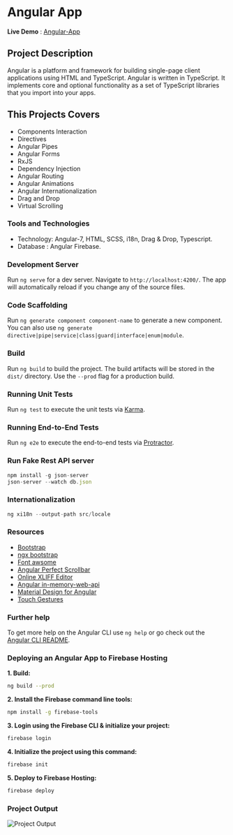 # Angular App

**Live Demo** : [Angular-App](https://angular-features.firebaseapp.com)

## Project Description

Angular is a platform and framework for building single-page client applications using HTML and TypeScript. Angular is written in TypeScript. It implements core and optional functionality as a set of TypeScript libraries that you import into your apps.

## This Projects Covers

- Components Interaction
- Directives
- Angular Pipes
- Angular Forms
- RxJS
- Dependency Injection
- Angular Routing
- Angular Animations
- Angular Internationalization
- Drag and Drop
- Virtual Scrolling

### Tools and Technologies

- Technology: Angular-7, HTML, SCSS, i18n, Drag & Drop, Typescript.
- Database : Angular Firebase.

### Development Server

Run `ng serve` for a dev server. Navigate to `http://localhost:4200/`. The app will automatically reload if you change any of the source files.

### Code Scaffolding

Run `ng generate component component-name` to generate a new component. You can also use `ng generate directive|pipe|service|class|guard|interface|enum|module`.

### Build

Run `ng build` to build the project. The build artifacts will be stored in the `dist/` directory. Use the `--prod` flag for a production build.

### Running Unit Tests

Run `ng test` to execute the unit tests via [Karma](https://karma-runner.github.io).

### Running End-to-End Tests

Run `ng e2e` to execute the end-to-end tests via [Protractor](http://www.protractortest.org/).

### Run Fake Rest API server

```js
npm install -g json-server
json-server --watch db.json 
```

### Internationalization

```js
ng xi18n --output-path src/locale
```

### Resources

* [Bootstrap](https://getbootstrap.com/)
* [ngx bootstrap](https://valor-software.com/ngx-bootstrap/)
* [Font awsome](http://fontawesome.io/)
* [Angular Perfect Scrollbar](https://github.com/zefoy/ngx-perfect-scrollbar)
* [Online XLIFF Editor](http://xliff.brightec.co.uk/)
* [Angular in-memory-web-api](https://github.com/angular/in-memory-web-api#readme)
* [Material Design for Angular](https://github.com/angular/components#readme)
* [Touch Gestures](http://hammerjs.github.io/)

### Further help

To get more help on the Angular CLI use `ng help` or go check out the [Angular CLI README](https://github.com/angular/angular-cli/blob/master/README.md).

### Deploying an Angular App to Firebase Hosting

**1. Build:**

```bash
ng build --prod
```

**2. Install the Firebase command line tools:**

```bash
npm install -g firebase-tools
```

**3. Login using the Firebase CLI & initialize your project:**

```bash
firebase login
```

**4. Initialize the project using this command:**

```bash
firebase init
```

**5. Deploy to Firebase Hosting:**

```bash
firebase deploy
```

### Project Output

![Project Output](https://github.com/learning-zone/angular-interview-questions/blob/master/angular-practice/src/assets/img/angular-features.png)
